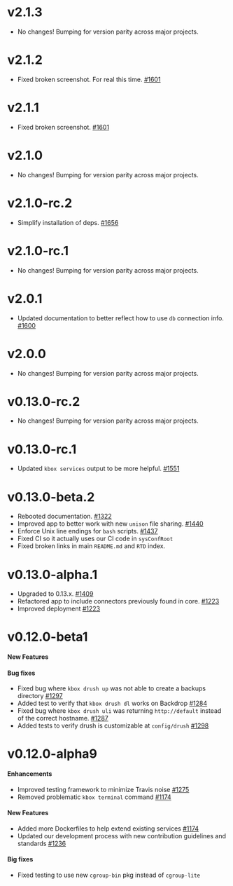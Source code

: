 v2.1.3
======

* No changes! Bumping for version parity across major projects.

v2.1.2
======

* Fixed broken screenshot. For real this time. [#1601](https://github.com/kalabox/kalabox/issues/1601)

v2.1.1
======

* Fixed broken screenshot. [#1601](https://github.com/kalabox/kalabox/issues/1601)

v2.1.0
======

* No changes! Bumping for version parity across major projects.

v2.1.0-rc.2
===========

* Simplify installation of deps. [#1656](https://github.com/kalabox/kalabox/issues/1656)

v2.1.0-rc.1
===========

* No changes! Bumping for version parity across major projects.

v2.0.1
======

* Updated documentation to better reflect how to use `db` connection info. [#1600](https://github.com/kalabox/kalabox/issues/1600)

v2.0.0
======

* No changes! Bumping for version parity across major projects.

v0.13.0-rc.2
============

* No changes! Bumping for version parity across major projects.

v0.13.0-rc.1
============

* Updated `kbox services` output to be more helpful. [#1551](https://github.com/kalabox/kalabox/issues/1551)

v0.13.0-beta.2
==============

* Rebooted documentation. [#1322](https://github.com/kalabox/kalabox/issues/1322)
* Improved app to better work with new `unison` file sharing. [#1440](https://github.com/kalabox/kalabox/issues/1440)
* Enforce Unix line endings for `bash` scripts. [#1437](https://github.com/kalabox/kalabox/issues/1437)
* Fixed CI so it actually uses our CI code in `sysConfRoot`
* Fixed broken links in main `README.md` and `RTD` index.

v0.13.0-alpha.1
===============

* Upgraded to 0.13.x. [#1409](https://github.com/kalabox/kalabox/issues/1409)
* Refactored app to include connectors previously found in core. [#1223](https://github.com/kalabox/kalabox/issues/1223)
* Improved deployment [#1223](https://github.com/kalabox/kalabox/issues/1223)

v0.12.0-beta1
=============

#### New Features

#### Bug fixes

* Fixed bug where `kbox drush up` was not able to create a backups directory [#1297](https://github.com/kalabox/kalabox/issues/1297)
* Added test to verify that `kbox drush dl` works on Backdrop [#1284](https://github.com/kalabox/kalabox/issues/1284)
* Fixed bug where `kbox drush uli` was returning `http://default` instead of the correct hostname. [#1287](https://github.com/kalabox/kalabox/issues/1287)
* Added tests to verify drush is customizable at `config/drush` [#1298](https://github.com/kalabox/kalabox/issues/1298)

v0.12.0-alpha9
==================

#### Enhancements

* Improved testing framework to minimize Travis noise [#1275](https://github.com/kalabox/kalabox/issues/1275)
* Removed problematic `kbox terminal` command [#1174](https://github.com/kalabox/kalabox/issues/1174)

#### New Features

* Added more Dockerfiles to help extend existing services [#1174](https://github.com/kalabox/kalabox/issues/1174)
* Updated our development process with new contribution guidelines and standards [#1236](https://github.com/kalabox/kalabox/issues/1236)

#### Big fixes

* Fixed testing to use new `cgroup-bin` pkg instead of `cgroup-lite`
